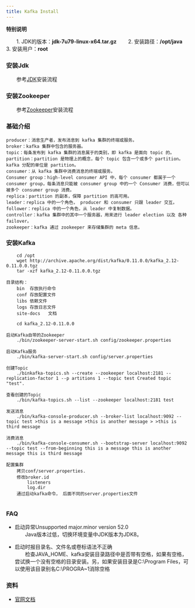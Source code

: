 ```yaml
---
title: Kafka Install
---
```


 **特别说明**
 
 　　1.  JDK的版本：**jdk-7u79-linux-x64.tar.gz**
 　　2.  安装路径：**/opt/java**
 　　3.  安装用户：**root**

### 安装Jdk

　　参考[JDK](/system/linux/software/jdk.html)安装流程

### 安装Zookeeper

　　参考[Zookeeper](/system/linux/software/zookeeper.html)安装流程

### 基础介绍
```
producer：消息生产者，发布消息到 kafka 集群的终端或服务。
broker：kafka 集群中包含的服务器。
topic：每条发布到 kafka 集群的消息属于的类别，即 kafka 是面向 topic 的。
partition：partition 是物理上的概念，每个 topic 包含一个或多个 partition。kafka 分配的单位是 partition。
consumer：从 kafka 集群中消费消息的终端或服务。
Consumer group：high-level consumer API 中，每个 consumer 都属于一个 consumer group，每条消息只能被 consumer group 中的一个 Consumer 消费，但可以被多个 consumer group 消费。
replica：partition 的副本，保障 partition 的高可用。
leader：replica 中的一个角色， producer 和 consumer 只跟 leader 交互。
follower：replica 中的一个角色，从 leader 中复制数据。
controller：kafka 集群中的其中一个服务器，用来进行 leader election 以及 各种 failover。
zookeeper：kafka 通过 zookeeper 来存储集群的 meta 信息。
```

### 安装Kafka

```
	cd /opt
	wget http://archive.apache.org/dist/kafka/0.11.0.0/kafka_2.12-0.11.0.0.tgz
	tar -xzf kafka_2.12-0.11.0.0.tgz

目录结构：
	bin  存放执行命令
	conf 存放配置文件
	libs 依赖文件
	logs 存放日志文件
	site-docs   文档

	cd kafka_2.12-0.11.0.0

启动Kafka自带的Zookeeper
	./bin/zookeeper-server-start.sh config/zookeeper.properties

启动Kafka服务
	./bin/kafka-server-start.sh config/server.properties 

创建Topic
	./binkafka-topics.sh --create --zookeeper localhost:2181 --replication-factor 1 --p artitions 1 --topic test Created topic "test". 

查看创建的Topic
	./bin/kafka-topics.sh --list --zookeeper localhost:2181 test 

发送消息
	./bin/kafka-console-producer.sh --broker-list localhost:9092 --topic test >this is a message >this is another message > >this is third message 

消费消息
	./bin/kafka-console-consumer.sh --bootstrap-server localhost:9092 --topic test --from-beginning this is a message this is another message this is third message 

配置集群
	拷贝conf/server.properties. 
	修改broker.id
		listeners
		log.dir
	通过启动kafka命令， 后面不同的server.properties文件


```

### FAQ

- 启动异常Unsupported major.minor version 52.0              
　　Java版本过低，切换环境变量中JDK版本为JDK8。              

- 启动时报目录名、文件名或卷标语法不正确               
　　检查JAVA_HOME、kafka安装目录路径中是否带有空格，如果有空格，尝试换一个没有空格的目录安装。另，如果安装目录是C:\Program Files，可以使用该目录别名C:\PROGRA~1消除空格            

### 资料

- [官网文档](http://kafka.apache.org/intro)
